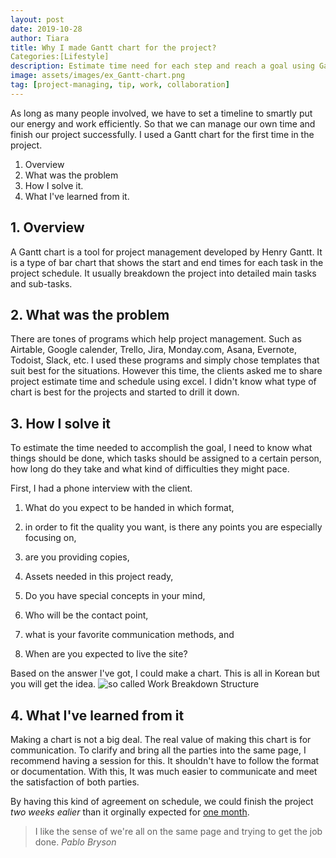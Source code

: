 ```yaml
---
layout: post
date: 2019-10-28
author: Tiara
title: Why I made Gantt chart for the project?
Categories:[Lifestyle]
description: Estimate time need for each step and reach a goal using Gantt chart.
image: assets/images/ex_Gantt-chart.png
tag: [project-managing, tip, work, collaboration]
---
```


As long as many people involved, we have to set a timeline to smartly put our energy and work efficiently. So that we can manage our own time and finish our project successfully. I used a Gantt chart for the first time in the project.

<!--more-->

1. Overview
2. What was the problem
3. How I solve it.
4. What I've learned from it.


## 1. Overview

A Gantt chart is a tool for project management developed by Henry Gantt. It is a type of bar chart that shows the start and end times for each task in the project schedule. It usually breakdown the project into detailed main tasks and sub-tasks.


## 2. What was the problem

There are tones of programs which help project management. Such as Airtable, Google calender, Trello, Jira, Monday.com, Asana, Evernote, Todoist, Slack, etc. I used these programs and simply chose templates that suit best for the situations. However this time, the clients asked me to share project estimate time and schedule using excel. I didn't know what type of chart is best for the projects and started to drill it down.

## 3. How I solve it

To estimate the time needed to accomplish the goal, I need to know what things should be done, which tasks should be assigned to a certain person, how long do they take and what kind of difficulties they might pace.

First, I had a phone interview with the client.

1) What do you expect to be handed in which format,

2) in order to fit the quality you want, is there any points you are especially focusing on,

3) are you providing copies,

4) Assets needed in this project ready,

5) Do you have special concepts in your mind,

6) Who will be the contact point,

7) what is your favorite communication methods, and

8) When are you expected to live the site?


Based on the answer I've got, I could make a chart. This is all in Korean but you will get the idea.  ![so called Work Breakdown Structure](images/WBS.png)

## 4. What I've learned from it

 Making a chart is not a big deal. The real value of making this chart is for communication. To clarify and bring all the parties into the same page, I recommend having a session for this. It shouldn't have to follow the format or documentation. With this, It was much easier to communicate and meet the satisfaction of both parties.

By having this kind of agreement on schedule, we could finish the project *two weeks ealier* than it orginally expected for <u>one month</u>.

>I like the sense of we're all on the same page and trying to get the job done. <cite> Pablo Bryson </cite>
